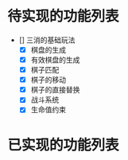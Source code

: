 # 待实现的功能列表

- [] 三消的基础玩法
  - [x] 棋盘的生成
  - [x] 有效棋盘的生成
  - [x] 棋子匹配
  - [x] 棋子的移动
  - [x] 棋子的直接替换
  - [x] 战斗系统
  - [x] 生命值约束

# 已实现的功能列表
